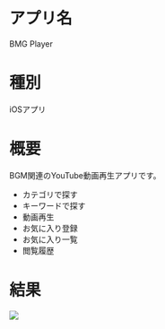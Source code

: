 # アプリ名
BMG Player

# 種別
iOSアプリ

# 概要
BGM関連のYouTube動画再生アプリです。

* カテゴリで探す
* キーワードで探す
* 動画再生
* お気に入り登録
* お気に入り一覧
* 閲覧履歴

# 結果
![](http://i.imgur.com/zSrzrRc.gif)
